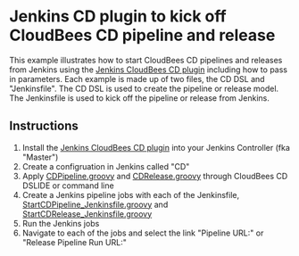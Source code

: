 # Jenkins CD plugin to kick off CloudBees CD pipeline and release

This example illustrates how to start CloudBees CD pipelines and releases from Jenkins using the
[Jenkins CloudBees CD plugin](https://plugins.jenkins.io/electricflow/) including how to
pass in parameters. Each example is made up of two files, the CD DSL and "Jenkinsfile". The CD
DSL is used to create the pipeline or release model. The Jenkinsfile is used to kick off
the pipeline or release from Jenkins.

## Instructions

1. Install the [Jenkins CloudBees CD plugin](https://plugins.jenkins.io/electricflow/) into your Jenkins Controller (fka "Master")
1. Create a configruation in Jenkins called "CD"
1. Apply [CDPipeline.groovy](CDPipeline.groovy) and [CDRelease.groovy](CDRelease.groovy)
through CloudBees CD DSLIDE or command line
1. Create a Jenkins pipeline jobs with each of the Jenkinsfile,
[StartCDPipeline_Jenkinsfile.groovy](StartCDPipeline_Jenkinsfile.groovy) and
[StartCDRelease_Jenkinsfile.groovy](StartCDRelease_Jenkinsfile.groovy)
1. Run the Jenkins jobs
1. Navigate to each of the jobs and select the link "Pipeline URL:" or "Release Pipeline Run URL:"
